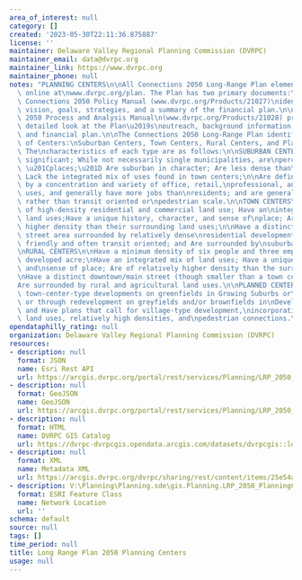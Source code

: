 ```yaml
---
area_of_interest: null
category: []
created: '2023-05-30T22:11:36.875887'
license: ''
maintainer: Delaware Valley Regional Planning Commission (DVRPC)
maintainer_email: data@dvrpc.org
maintainer_link: https://www.dvrpc.org
maintainer_phone: null
notes: "PLANNING CENTERS\n\nAll Connections 2050 Long-Range Plan elements are available\
  \ online at\nwww.dvrpc.org/plan. The Plan has two primary documents:\n\n(1) The\
  \ Connections 2050 Policy Manual (www.dvrpc.org/Products/21027)\nidentifies the\
  \ vision, goals, strategies, and a summary of the financial plan.\n\n(2) The Connections\
  \ 2050 Process and Analysis Manual\n(www.dvrpc.org/Products/21028) provides a more\
  \ detailed look at the Plan\u2019s\noutreach, background information, analysis,\
  \ and financial plan.\n\nThe Connections 2050 Long-Range Plan identifies four types\
  \ of Centers:\nSuburban Centers, Town Centers, Rural Centers, and Planned Centers.\
  \ The\ncharacteristics of each type are as follows:\n\nSUBURBAN CENTERS\n\nAre regionally\
  \ significant; While not necessarily single municipalities, are\nperceived as single\
  \ \u201Cplaces;\u201D Are suburban in character; Are less dense than\ntown centers;\
  \ Lack the integrated mix of uses found in town centers;\n\nAre defined primarily\
  \ by a concentration and variety of office, retail,\nprofessional, and light industrial\
  \ uses, and generally have more jobs than\nresidents; and are generally auto dependent\
  \ rather than transit oriented or\npedestrian scale.\n\nTOWN CENTERS\n\nHave a mixture\
  \ of high-density residential and commercial land use; Have an\nintegrated mix of\
  \ land uses;Have a unique history, character, and sense of\nplace; Are of relatively\
  \ higher density than their surrounding land uses;\n\nHave a distinct downtown/main\
  \ street area surrounded by relatively dense\nresidential development;\n\nAre pedestrian\
  \ friendly and often transit oriented; and Are surrounded by\nsuburban land uses.\n\
  \nRURAL CENTERS\n\nHave a minimum density of six people and three employees per\
  \ developed acre;\nHave an integrated mix of land uses; Have a unique history, character,\
  \ and\nsense of place; Are of relatively higher density than the surrounding area;\n\
  \nHave a distinct downtown/main street (though smaller than a town center); and\n\
  Are surrounded by rural and agricultural land uses.\n\nPLANNED CENTERS\n\nAre planned\
  \ town-center-type developments on greenfields in Growing Suburbs or\nRural Areas\
  \ or through redevelopment on greyfields and/or brownfields in\nDeveloped Communities;\
  \ and Have plans that call for village-type development,\nincorporating mixed, integrated\
  \ land uses, relatively high densities, and\npedestrian connections.\n\n"
opendataphilly_rating: null
organization: Delaware Valley Regional Planning Commission (DVRPC)
resources:
- description: null
  format: JSON
  name: Esri Rest API
  url: https://arcgis.dvrpc.org/portal/rest/services/Planning/LRP_2050_PlanningCenters/FeatureServer/0
- description: null
  format: GeoJSON
  name: GeoJSON
  url: https://arcgis.dvrpc.org/portal/rest/services/Planning/LRP_2050_PlanningCenters/FeatureServer/0/query?where=1=1&outsr=4326&outfields=*&f=geojson
- description: null
  format: HTML
  name: DVRPC GIS Catalog
  url: https://dvrpc-dvrpcgis.opendata.arcgis.com/datasets/dvrpcgis::long-range-plan-2050-planning-centers
- description: null
  format: XML
  name: Metadata XML
  url: https://arcgis.dvrpc.org/dvrpc/sharing/rest/content/items/25e54a8de8334eee8137383e270c2c33/info/metadata/metadata.xml?format=default
- description: V:\Planning\Planning.sde\gis.Planning.LRP_2050_PlanningCenters
  format: ESRI Feature Class
  name: Network Location
  url: ''
schema: default
source: null
tags: []
time_period: null
title: Long Range Plan 2050 Planning Centers
usage: null
---
```


